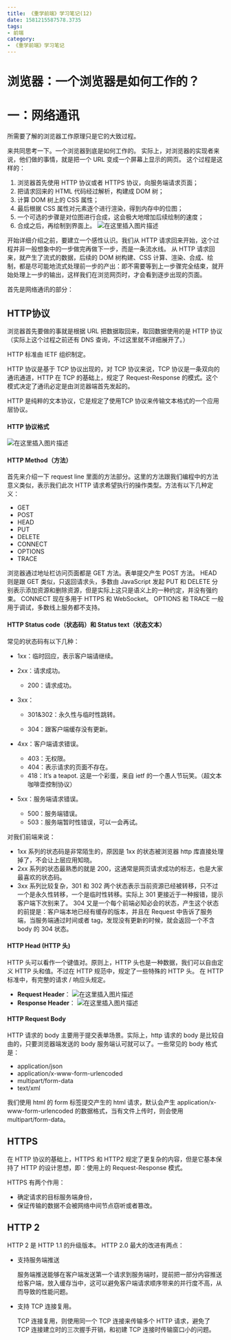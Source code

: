 ```yaml
---
title: 《重学前端》学习笔记(12)
date: 1581215587578.3735
tags:
- 前端
category:
- 《重学前端》学习笔记
---
```

# 浏览器：一个浏览器是如何工作的？

# 一：网络通讯

所需要了解的浏览器工作原理只是它的大致过程。

来共同思考一下。一个浏览器到底是如何工作的。
实际上，对浏览器的实现者来说，他们做的事情，就是把一个 URL 变成一个屏幕上显示的网页。
这个过程是这样的：

1. 浏览器首先使用 HTTP 协议或者 HTTPS 协议，向服务端请求页面；
2. 把请求回来的 HTML 代码经过解析，构建成 DOM 树；
3. 计算 DOM 树上的 CSS 属性；
4. 最后根据 CSS 属性对元素逐个进行渲染，得到内存中的位图；
5. 一个可选的步骤是对位图进行合成，这会极大地增加后续绘制的速度；
6. 合成之后，再绘制到界面上。
![在这里插入图片描述](https://img-blog.csdnimg.cn/2020020912362387.png?x-oss-process=image/watermark,type_ZmFuZ3poZW5naGVpdGk,shadow_10,text_aHR0cHM6Ly9ibG9nLmNzZG4ubmV0L3dlaXhpbl80NjEyNDIxNA==,size_16,color_FFFFFF,t_70)

开始详细介绍之前，要建立一个感性认识。我们从 HTTP 请求回来开始，这个过程并非一般想象中的一步做完再做下一步，而是一条流水线。
从 HTTP 请求回来，就产生了流式的数据，后续的 DOM 树构建、CSS 计算、渲染、合成、绘制，都是尽可能地流式处理前一步的产出：即不需要等到上一步骤完全结束，就开始处理上一步的输出，这样我们在浏览网页时，才会看到逐步出现的页面。

首先是网络通讯的部分：

## HTTP协议

浏览器首先要做的事就是根据 URL 把数据取回来，取回数据使用的是 HTTP 协议（实际上这个过程之前还有 DNS 查询，不过这里就不详细展开了。）

HTTP 标准由 IETF 组织制定。

HTTP 协议是基于 TCP 协议出现的，对 TCP 协议来说，TCP 协议是一条双向的通讯通道，HTTP 在 TCP 的基础上，规定了 Request-Response 的模式。这个模式决定了通讯必定是由浏览器端首先发起的。

HTTP 是纯粹的文本协议，它是规定了使用TCP 协议来传输文本格式的一个应用层协议。

#### HTTP 协议格式
![在这里插入图片描述](https://img-blog.csdnimg.cn/20200209123640659.png?x-oss-process=image/watermark,type_ZmFuZ3poZW5naGVpdGk,shadow_10,text_aHR0cHM6Ly9ibG9nLmNzZG4ubmV0L3dlaXhpbl80NjEyNDIxNA==,size_16,color_FFFFFF,t_70)

#### HTTP Method（方法）

首先来介绍一下 request line 里面的方法部分。这里的方法跟我们编程中的方法意义类似，表示我们此次 HTTP 请求希望执行的操作类型。方法有以下几种定义：

- GET
- POST
- HEAD
- PUT
- DELETE
- CONNECT
- OPTIONS
- TRACE

浏览器通过地址栏访问页面都是 GET 方法。表单提交产生 POST 方法。
HEAD 则是跟 GET 类似，只返回请求头，多数由 JavaScript 发起
PUT 和 DELETE 分别表示添加资源和删除资源，但是实际上这只是语义上的一种约定，并没有强约束。
CONNECT 现在多用于 HTTPS 和 WebSocket。
OPTIONS 和 TRACE 一般用于调试，多数线上服务都不支持。

#### HTTP Status code（状态码）和 Status text（状态文本）

常见的状态码有以下几种：

- 1xx：临时回应，表示客户端请继续。

- 2xx：请求成功。

  -  200：请求成功。

- 3xx：

  - 301&302：永久性与临时性跳转。

  - 304：跟客户端缓存没有更新。

- 4xx：客户端请求错误。

  - 403：无权限。
  - 404：表示请求的页面不存在。
  - 418：It’s a teapot. 这是一个彩蛋，来自 ietf 的一个愚人节玩笑。（超文本咖啡壶控制协议）

- 5xx：服务端请求错误。

  - 500：服务端错误。
  - 503：服务端暂时性错误，可以一会再试。

对我们前端来说：

- 1xx 系列的状态码是非常陌生的，原因是 1xx 的状态被浏览器 http 库直接处理掉了，不会让上层应用知晓。
- 2xx 系列的状态最熟悉的就是 200，这通常是网页请求成功的标志，也是大家最喜欢的状态码。
- 3xx 系列比较复杂，301 和 302 两个状态表示当前资源已经被转移，只不过一个是永久性转移，一个是临时性转移。实际上 301 更接近于一种报错，提示客户端下次别来了。
  304 又是一个每个前端必知必会的状态，产生这个状态的前提是：客户端本地已经有缓存的版本，并且在 Request 中告诉了服务端，当服务端通过时间或者 tag，发现没有更新的时候，就会返回一个不含 body 的 304 状态。

#### HTTP Head (HTTP 头)

HTTP 头可以看作一个键值对。原则上，HTTP 头也是一种数据，我们可以自由定义 HTTP 头和值。不过在 HTTP 规范中，规定了一些特殊的 HTTP 头。
在 HTTP 标准中，有完整的请求 / 响应头规定。

-  **Request Header**：
![在这里插入图片描述](https://img-blog.csdnimg.cn/20200209123702415.png?x-oss-process=image/watermark,type_ZmFuZ3poZW5naGVpdGk,shadow_10,text_aHR0cHM6Ly9ibG9nLmNzZG4ubmV0L3dlaXhpbl80NjEyNDIxNA==,size_16,color_FFFFFF,t_70)
-  **Response Header**：
![在这里插入图片描述](https://img-blog.csdnimg.cn/20200209123719808.png?x-oss-process=image/watermark,type_ZmFuZ3poZW5naGVpdGk,shadow_10,text_aHR0cHM6Ly9ibG9nLmNzZG4ubmV0L3dlaXhpbl80NjEyNDIxNA==,size_16,color_FFFFFF,t_70)

#### HTTP Request Body

HTTP 请求的 body 主要用于提交表单场景。实际上，http 请求的 body 是比较自由的，只要浏览器端发送的 body 服务端认可就可以了。一些常见的 body 格式是：

- application/json
- application/x-www-form-urlencoded
- multipart/form-data
- text/xml

我们使用 html 的 form 标签提交产生的 html 请求，默认会产生 application/x-www-form-urlencoded 的数据格式，当有文件上传时，则会使用multipart/form-data。

## HTTPS

在 HTTP 协议的基础上，HTTPS 和 HTTP2 规定了更复杂的内容，但是它基本保持了 HTTP 的设计思想，即：使用上的 Request-Response 模式。

HTTPS 有两个作用：

- 确定请求的目标服务端身份，
- 保证传输的数据不会被网络中间节点窃听或者篡改。

## HTTP 2

HTTP 2 是 HTTP 1.1 的升级版本。
HTTP 2.0 最大的改进有两点：

- 支持服务端推送

  服务端推送能够在客户端发送第一个请求到服务端时，提前把一部分内容推送给客户端，放入缓存当中，这可以避免客户端请求顺序带来的并行度不高，从而导致的性能问题。

- 支持 TCP 连接复用。

  TCP 连接复用，则使用同一个 TCP 连接来传输多个 HTTP 请求，避免了 TCP 连接建立时的三次握手开销，和初建 TCP 连接时传输窗口小的问题。